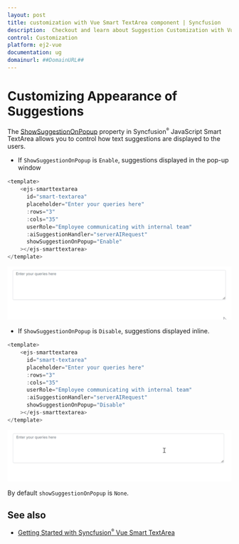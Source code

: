 ```yaml
---
layout: post
title: customization with Vue Smart TextArea component | Syncfusion
description:  Checkout and learn about Suggestion Customization with Vue Smart TextArea component of Syncfusion Essential JS 2 and more details.
control: Customization
platform: ej2-vue
documentation: ug
domainurl: ##DomainURL##
---
```


# Customizing Appearance of Suggestions 

The [ShowSuggestionOnPopup](https://ej2.syncfusion.com/vue/documentation/api/smart-textarea/#showsuggestiononpopup) property in Syncfusion<sup style="font-size:70%">&reg;</sup> JavaScript Smart TextArea allows you to control how text suggestions are displayed to the users.

* If `ShowSuggestionOnPopup` is `Enable`, suggestions displayed in the pop-up window

```js
<template>
    <ejs-smarttextarea
      id="smart-textarea"
      placeholder="Enter your queries here"
      :rows="3"
      :cols="35"
      userRole="Employee communicating with internal team"
      :aiSuggestionHandler="serverAIRequest"
      showSuggestionOnPopup="Enable"
    ></ejs-smarttextarea>
</template>
```

![Suggestion on popup](./images/smart-textarea-popup.gif)

* If `ShowSuggestionOnPopup` is `Disable`, suggestions displayed inline.

```js
<template>
    <ejs-smarttextarea
      id="smart-textarea"
      placeholder="Enter your queries here"
      :rows="3"
      :cols="35"
      userRole="Employee communicating with internal team"
      :aiSuggestionHandler="serverAIRequest"
      showSuggestionOnPopup="Disable"
    ></ejs-smarttextarea>
</template>
```

![Suggestion inline](./images/smart-textarea-inline.gif)

By default `showSuggestionOnPopup` is `None`.

## See also

* [Getting Started with Syncfusion<sup style="font-size:70%">&reg;</sup> Vue Smart TextArea](./vue-3-getting-started)